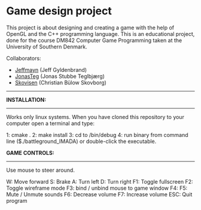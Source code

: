# Game design project

This project is about designing and creating a game with the help of OpenGL and the C++ programming language. This is an educational project, done for the course DM842 Computer Game Programming taken at the University of Southern Denmark.

Collaborators:
* <a href="https://github.com/jeffmayn">Jeffmayn</a> (Jeff Gyldenbrand)
* <a href="https://github.com/JonasTeg">JonasTeg</a> (Jonas Stubbe Teglbjærg)
* <a href="https://github.com/Skovisen">Skovisen</a> (Christian Bülow Skovborg)
<hr>
<b>INSTALLATION:</b>
<hr>
Works only linux systems. When you have cloned this repository
to your computer open a terminal and type:

1: cmake .
2: make install
3: cd to /bin/debug
4: run binary from command line ($./battleground_IMADA)
   or double-click the executable.

<b>GAME CONTROLS:</b>
<hr>
Use mouse to steer around.

W:  Move forward
S:	Brake
A:	Turn left
D:	Turn right
F1:	Toggle fullscreen
F2:	Toggle wireframe mode
F3:	bind / unbind mouse to game window
F4:
F5:	Mute / Unmute sounds
F6:	Decrease volume
F7:	Increase volume
ESC:	Quit program
